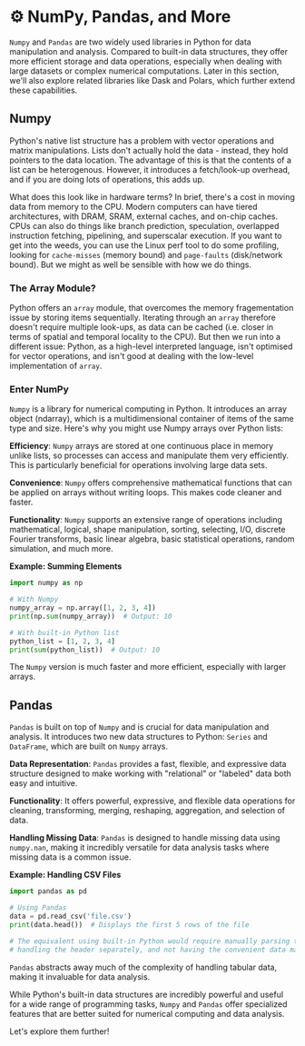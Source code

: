 # ⚙️ NumPy, Pandas, and More

`Numpy` and `Pandas` are two widely used libraries in Python for data manipulation and analysis. Compared to built-in data structures, they offer more efficient storage and data operations, especially when dealing with large datasets or complex numerical computations. Later in this section, we'll also explore related libraries like Dask and Polars, which further extend these capabilities. 

## Numpy

Python's native list structure has a problem with vector operations and matrix manipulations. Lists don't actually hold the data - instead, they hold pointers to the data location. The advantage of this is that the contents of a list can be heterogenous. However, it introduces a fetch/look-up overhead, and if you are doing lots of operations, this adds up.

What does this look like in hardware terms? In brief, there's a cost in moving data from memory to the CPU. Modern computers can have tiered architectures, with DRAM, SRAM, external caches, and on-chip caches. CPUs can also do things like branch prediction, speculation, overlapped instruction fetching, pipelining, and superscalar execution. If you want to get into the weeds, you can use the Linux perf tool to do some profiling, looking for `cache-misses` (memory bound) and `page-faults` (disk/network bound). But we might as well be sensible with how we do things.

### The Array Module?

Python offers an `array` module, that overcomes the memory fragementation issue by storing items sequentially. Iterating through an `array` therefore doesn't require multiple look-ups, as data can be cached (i.e. closer in terms of spatial and temporal locality to the CPU). But then we run into a different issue: Python, as a high-level interpreted language, isn't optimised for vector operations, and isn't good at dealing with the low-level implementation of `array`.

### Enter NumPy

`Numpy` is a library for numerical computing in Python. It introduces an array object (ndarray), which is a multidimensional container of items of the same type and size. Here's why you might use Numpy arrays over Python lists:

**Efficiency**: `Numpy` arrays are stored at one continuous place in memory unlike lists, so processes can access and manipulate them very efficiently. This is particularly beneficial for operations involving large data sets.

**Convenience**: `Numpy` offers comprehensive mathematical functions that can be applied on arrays without writing loops. This makes code cleaner and faster.

**Functionality**: `Numpy` supports an extensive range of operations including mathematical, logical, shape manipulation, sorting, selecting, I/O, discrete Fourier transforms, basic linear algebra, basic statistical operations, random simulation, and much more.

**Example: Summing Elements**

```python
import numpy as np

# With Numpy
numpy_array = np.array([1, 2, 3, 4])
print(np.sum(numpy_array))  # Output: 10

# With built-in Python list
python_list = [1, 2, 3, 4]
print(sum(python_list))  # Output: 10
```

The `Numpy` version is much faster and more efficient, especially with larger arrays.

## Pandas

`Pandas` is built on top of `Numpy` and is crucial for data manipulation and analysis. It introduces two new data structures to Python: `Series` and `DataFrame`, which are built on `Numpy` arrays.

**Data Representation**: `Pandas` provides a fast, flexible, and expressive data structure designed to make working with "relational" or "labeled" data both easy and intuitive.

**Functionality**: It offers powerful, expressive, and flexible data operations for cleaning, transforming, merging, reshaping, aggregation, and selection of data.

**Handling Missing Data**: `Pandas` is designed to handle missing data using `numpy.nan`, making it incredibly versatile for data analysis tasks where missing data is a common issue.

**Example: Handling CSV Files**

```python
import pandas as pd

# Using Pandas
data = pd.read_csv('file.csv')
print(data.head())  # Displays the first 5 rows of the file

# The equivalent using built-in Python would require manually parsing the CSV file into lists or dictionaries,
# handling the header separately, and not having the convenient data manipulation functions that Pandas offers.
```

`Pandas` abstracts away much of the complexity of handling tabular data, making it invaluable for data analysis.

While Python's built-in data structures are incredibly powerful and useful for a wide range of programming tasks, `Numpy` and `Pandas` offer specialized features that are better suited for numerical computing and data analysis. 

Let's explore them further!